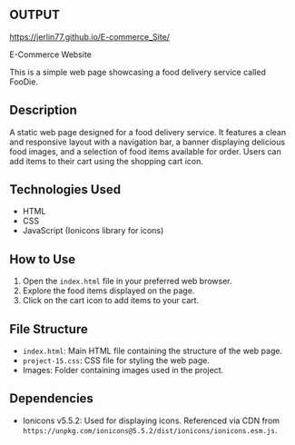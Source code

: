 ## OUTPUT

https://jerlin77.github.io/E-commerce_Site/

E-Commerce Website

This is a simple web page showcasing a food delivery service called FooDie.

## Description

A static web page designed for a food delivery service. It features a clean and responsive layout with a navigation bar, a banner displaying delicious food images, and a selection of food items available for order. Users can add items to their cart using the shopping cart icon.

## Technologies Used

- HTML
- CSS
- JavaScript (Ionicons library for icons)

## How to Use

1. Open the `index.html` file in your preferred web browser.
2. Explore the food items displayed on the page.
3. Click on the cart icon to add items to your cart.

## File Structure

- `index.html`: Main HTML file containing the structure of the web page.
- `project-15.css`: CSS file for styling the web page.
- Images: Folder containing images used in the project.

## Dependencies

- Ionicons v5.5.2: Used for displaying icons. Referenced via CDN from `https://unpkg.com/ionicons@5.5.2/dist/ionicons/ionicons.esm.js`.

